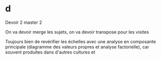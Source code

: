# d
Devoir 2 master 2


On va devoir merge les sujets, on va devoir transpose pour les visites

Toujours bien de revérifier les échelles avec une analyse en composante principale (diagramme des valeurs propres et analyse factorielle), car souvent produites dans d'autres cultures et 
